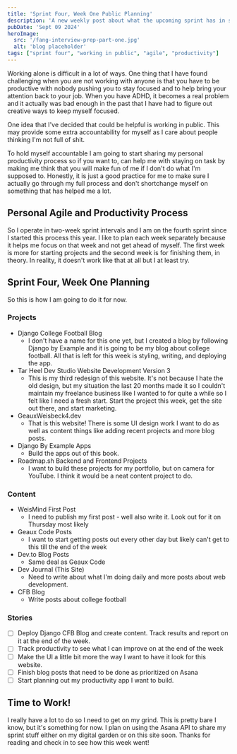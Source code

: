 ```yaml
---
title: 'Sprint Four, Week One Public Planning'
description: 'A new weekly post about what the upcoming sprint has in store.'
pubDate: 'Sept 09 2024'
heroImage: 
  src: '/fang-interview-prep-part-one.jpg'
  alt: 'blog placeholder'
tags: ["sprint four", "working in public", "agile", "productivity"]
---
```


Working alone is difficult in a lot of ways. One thing that I have found challenging when you are not working with anyone is that you have to be productive with nobody pushing you to stay focused and to help bring your attention back to your job. When you have ADHD, it becomes a real problem and it actually was bad enough in the past that I have had to figure out creative ways to keep myself focused.

One idea that I've decided that could be helpful is working in public. This may provide some extra accountability for myself as I care about people thinking I'm not full of shit. 

To hold myself accountable I am going to start sharing my personal productivity process so if you want to, can help me with staying on task by making me think that you will make fun of me if I don't do what I'm supposed to. Honestly, it is just a good practice for me to make sure I actually go through my full process and don't shortchange myself on something that has helped me a lot.

## Personal Agile and Productivity Process

So I operate in two-week sprint intervals and I am on the fourth sprint since I started this process this year. I like to plan each week separately because it helps me focus on that week and not get ahead of myself. The first week is more for starting projects and the second week is for finishing them, in theory. In reality, it doesn't work like that at all but I at least try.

## Sprint Four, Week One Planning

So this is how I am going to do it for now.

### Projects

- Django College Football Blog
  - I don't have a name for this one yet, but I created a blog by following Django by Example and it is going to be my blog about college football. All that is left for this week is styling, writing, and deploying the app.
- Tar Heel Dev Studio Website Development Version 3
  - This is my third redesign of this website. It's not because I hate the old design, but my situation the last 20 months made it so I couldn't maintain my freelance business like I wanted to for quite a while so I felt like I need a fresh start. Start the project this week, get the site out there, and start marketing.
- GeauxWeisbeck4.dev
  - That is this website! There is some UI design work I want to do as well as content things like adding recent projects and more blog posts.
- Django By Example Apps
  - Build the apps out of this book.
- Roadmap.sh Backend and Frontend Projects
  - I want to build these projects for my portfolio, but on camera for YouTube. I think it would be a neat content project to do.

### Content
- WeisMind First Post
  - I need to publish my first post - well also write it. Look out for it on Thursday most likely
- Geaux Code Posts
  - I want to start getting posts out every other day but likely can't get to this till the end of the week
- Dev.to Blog Posts
  - Same deal as Geaux Code
- Dev Journal (This Site)
  - Need to write about what I'm doing daily and more posts about web development.
- CFB Blog
  - Write posts about college football

### Stories
- [ ] Deploy Django CFB Blog and create content. Track results and report on it at the end of the week.
- [ ] Track productivity to see what I can improve on at the end of the week
- [ ] Make the UI a little bit more the way I want to have it look for this website.
- [ ] Finish blog posts that need to be done as prioritized on Asana
- [ ] Start planning out my productivity app I want to build.

## Time to Work!

I really have a lot to do so I need to get on my grind. This is pretty bare I know, but it's something for now. I plan on using the Asana API to share my sprint stuff either on my digital garden or on this site soon. Thanks for reading and check in to see how this week went!